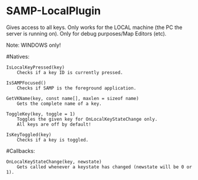# SAMP-LocalPlugin
Gives access to all keys. Only works for the LOCAL machine (the PC the server is running on). Only for debug purposes/Map Editors (etc).

Note: WINDOWS only!

#Natives:

	IsLocalKeyPressed(key)
		Checks if a key ID is currently pressed.

	IsSAMPFocused()
		Checks if SAMP is the foreground application.

	GetVKName(key, const name[], maxlen = sizeof name)
		Gets the complete name of a key.

	ToggleKey(key, toggle = 1)
		Toggles the given key for OnLocalKeyStateChange only. 
		All keys are off by default!

	IsKeyToggled(key)
		Checks if a key is toggled.

#Callbacks:

	OnLocalKeyStateChange(key, newstate)
		Gets called whenever a keystate has changed (newstate will be 0 or 1).
